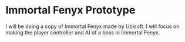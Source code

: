 # Immortal Fenyx Prototype
 I will be doing a copy of Immortal Fenyx made by Ubisoft. I will focus on making the player controller and AI of a boss in Immortal Fenyx.
